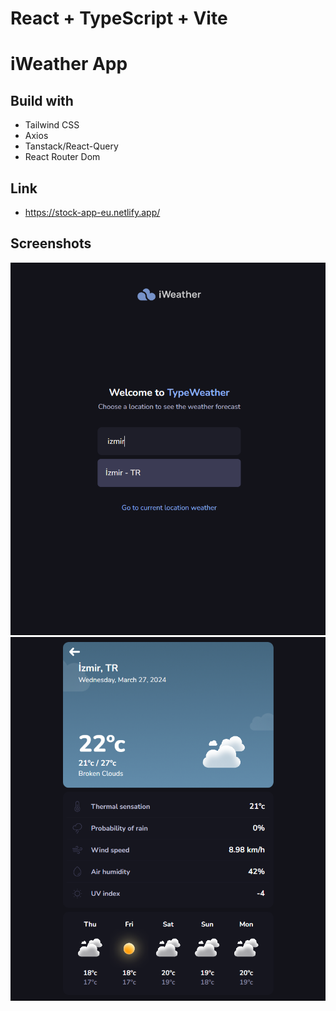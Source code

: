 # React + TypeScript + Vite

# iWeather App

## Build with

- Tailwind CSS
- Axios
- Tanstack/React-Query 
- React Router Dom

## Link
- https://stock-app-eu.netlify.app/

## Screenshots
<img src="src/assets/ss/iWeather-home.png" alt="home" style="zoom: 100%;" width={200} />
<img src="src/assets/ss/iWeather-details.png" alt="details" style="zoom: 100%;" width={200} />
